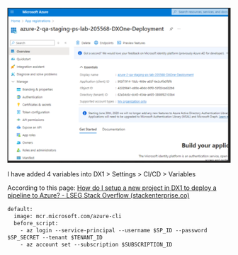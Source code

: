 ![](images/WEBRESOURCE0628685dbc3065082106e5928d6ed025image.png)

I have added 4 variables into DX1 > Settings > CI/CD > Variables

According to this page: [How do I setup a new project in DX1 to deploy a pipeline to Azure? - LSEG Stack Overflow (stackenterprise.co)](https://lseg.stackenterprise.co/questions/3647)

```
default:
  image: mcr.microsoft.com/azure-cli
  before_script:
    - az login --service-principal --username $SP_ID --password $SP_SECRET --tenant $TENANT_ID
    - az account set --subscription $SUBSCRIPTION_ID
```

 